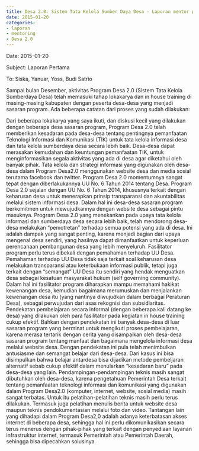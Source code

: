 ```yaml
---
title: Desa 2.0: Sistem Tata Kelola Sumber Daya Desa - Laporan mentor pembimbing Bayu Setyo Nugroho tahap I
date: 2015-01-20
categories:
- laporan
- mentoring
- Desa 2.0
---
```


Date: 2015-01-20 

Subject: Laporan Pertama 

To: Siska, Yanuar, Yoss, Budi Satrio

Sampai bulan Desember, aktivitas Program Desa 2.0 (Sistem Tata Kelola Sumberdaya Desa) telah memasuki tahap lokakarya dan in house training di masing-masing kabupaten dengan peserta desa-desa yang menjadi sasaran program. Ada beberapa catatan dari proses yang sudah dilakukan:

Dari beberapa lokakarya yang saya ikuti, dan diskusi kecil yang dilakukan dengan beberapa desa sasaran program, Program Desa 2.0 telah memberikan kesadaran pada desa-desa tentang pentingnya pemanfaatan Teknologi Informasi dan Komunikasi (TIK) untuk tata kelola informasi desa dan tata kelola sumberdaya desa secara lebih baik.
Desa-desa dapat merasakan kemudahan dan keuntungan pemanfaatan TIK, untuk menginformasikan segala aktivitas yang ada di desa agar diketahui oleh banyak pihak. Tata kelola dan strategi informasi yang digunakan oleh desa-desa dalam Program Desa2.0 menggunakan website desa dan media sosial terutama facebook dan twitter.
Program Desa 2.0 momentumnya sangat tepat dengan diberlakukannya UU No. 6 Tahun 2014 tentang Desa. Program Desa 2.0 sejalan dengan UU No. 6 Tahun 2014, khususnya terkait dengan keharusan desa untuk menerapkan prinsip transparansi dan akuntabilitas melalui sistem informasi desa. Dalam hal ini desa-desa sasaran program berkomitmen untuk mewujudkannya dengan website desa sebagai pintu masuknya.
Program Desa 2.0 yang menekankan pada upaya tata kelola informasi dan sumberdaya desa secara lebih baik, telah mendorong desa-desa melakukan “pemotretan” terhadap semua potensi yang ada di desa. Ini adalah dampak yang sangat penting, karena menjadi bagian dari upaya mengenal desa sendiri, yang hasilnya dapat dimanfaatkan untuk keperluan perencanaan pembangunan desa yang lebih menyeluruh.
Fasilitator program perlu terus dibekali dengan pemahaman terhadap UU Desa. Pemahaman terhadap UU Desa tidak saja terkait soal keharusan desa melakukan transparansi atau keterbukaan informasi publik, tetapi juga terkait dengan “semangat” UU Desa itu sendiri yang hendak menguatkan desa sebagai kesatuan masyarakat hukum (self governing community). Dalam hal ini fasilitator program diharapkan mampu memahami hakikat kewenangan desa, kemudian bagaimana merumuskan dan menjalankan kewenangan desa itu (yang nantinya diwujudkan dalam berbagai Peraturan Desa), sebagai perwujudan dari asas rekognisi dan subsidiaritas.
Pendekatan pembelajaran secara informal (dengan beberapa kali datang ke desa) yang dilakukan oleh para fasilitator pada kegiatan in house training cukup efektif. Bahkan dengan pendekatan ini banyak desa-desa di luar sasaran program yang berminat untuk mengikuti proses pembelajaran, karena merasa tertarik dengan cerita yang disampaikan oleh desa-desa sasaran program tentang manfaat dan bagaimana mengelola informasi desa melalui website desa. Dengan pendekatan ini pula telah menimbulkan antusiasme dan semangat belajar dari desa-desa. Dari kasus ini bisa disimpulkan bahwa belajar antardesa bisa dijadikan metode pembeljaran alternatif sebab cukup efektif dalam menularkan “kesadaran baru” pada desa-desa yang lain.
Pendampingan-pendampingan teknis masih sangat dibutuhkan oleh desa-desa, karena pengetahuan Pemerintah Desa terkait tentang pemanfaatan teknologi informasi dan komunikasi yang digunakan dalam Program Desa2.0 (komputer, internet, website, sosial media) masih sangat terbatas. Untuk itu pelatihan-pelatihan teknis masih perlu terus dilakukan. Termasuk juga pelatihan menulis berita untuk website desa maupun teknis pendokumentasian melalui foto dan video.
Tantangan lain yang dihadapi dalam Program Desa2,0 adalah adanya keterbatasan akses internet di beberapa desa, sehingga hal ini perlu dikomunikasikan secara terus menerus dengan pihak-pihak yang terkait dengan penyediaan layanan infrastruktur internet, termasuk Pemerintah atau Pemerintah Daerah, sehingga bisa dipecahkan solusinya.
